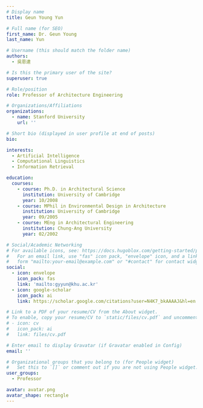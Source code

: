 ```yaml
---
# Display name
title: Geun Young Yun

# Full name (for SEO)
first_name: Dr. Geun Young
last_name: Yun

# Username (this should match the folder name)
authors:
  - 吳恩達

# Is this the primary user of the site?
superuser: true

# Role/position
role: Professor of Architecture Engineering

# Organizations/Affiliations
organizations:
  - name: Stanford University
    url: ''

# Short bio (displayed in user profile at end of posts)
bio:

interests:
  - Artificial Intelligence
  - Computational Linguistics
  - Information Retrieval

education:
  courses:
    - course: Ph.D. in Architectural Science
      institution: University of Cambridge
      year: 10/2008
    - course: MPhil in Environmental Design in Architecture
      institution: University of Cambridge
      year: 09/2005
    - course: MEng in Architectural Engineering
      institution: Chung-Ang University
      year: 02/2002

# Social/Academic Networking
# For available icons, see: https://docs.hugoblox.com/getting-started/page-builder/#icons
#   For an email link, use "fas" icon pack, "envelope" icon, and a link in the
#   form "mailto:your-email@example.com" or "#contact" for contact widget.
social:
  - icon: envelope
    icon_pack: fas
    link: 'mailto:gyyun@khu.ac.kr'
  - icon: google-scholar
    icon_pack: ai
    link: https://scholar.google.com/citations?user=N4K7_bkAAAAJ&hl=en

# Link to a PDF of your resume/CV from the About widget.
# To enable, copy your resume/CV to `static/files/cv.pdf` and uncomment the lines below.
# - icon: cv
#   icon_pack: ai
#   link: files/cv.pdf

# Enter email to display Gravatar (if Gravatar enabled in Config)
email: ''

# Organizational groups that you belong to (for People widget)
#   Set this to `[]` or comment out if you are not using People widget.
user_groups:
  - Professor

avatar: avatar.png
avatar_shape: rectangle
---
```

